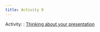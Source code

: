 ```yaml
---
title: Activity 9
---
```


Activity: 
  : [Thinking about your presentation](https://datafest-prep.github.io/class_activities/STA175_Activity9.html)
  
